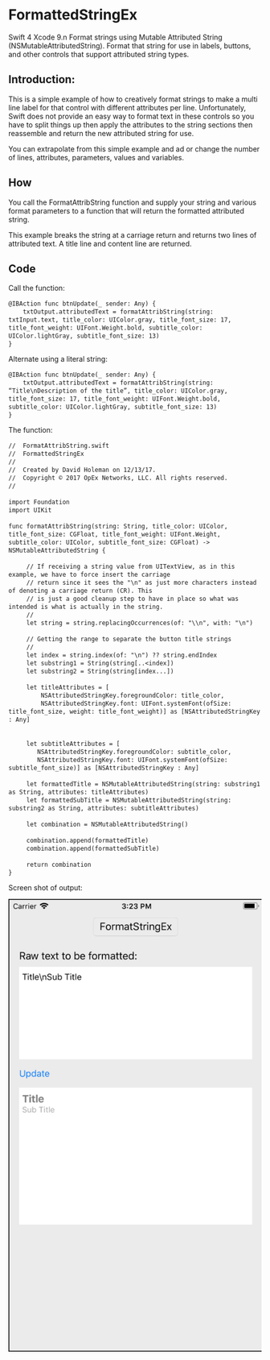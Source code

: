 # FormattedStringEx

Swift 4 Xcode 9.n Format strings using Mutable Attributed String (NSMutableAttributedString).
Format that string for use in labels, buttons, and other controls that support attributed string types.

## Introduction:
This is a simple example of how to creatively format strings to make a multi line label for that control with different attributes per line.  Unfortunately, Swift does not provide an easy way to format text in these controls so you have to split things up then apply the attributes to the string sections then reassemble and return the new attributed string for use.  

You can extrapolate from this simple example and ad or change the number of lines, attributes, parameters, values and variables.

## How
You call the FormatAttribString function and supply your string and various format parameters to a function that will return the formatted attributed string.

This example breaks the string at a carriage return and returns two lines of attributed text.  A title line and content line are returned.

## Code

Call the function:

    @IBAction func btnUpdate(_ sender: Any) {
        txtOutput.attributedText = formatAttribString(string: txtInput.text, title_color: UIColor.gray, title_font_size: 17, title_font_weight: UIFont.Weight.bold, subtitle_color: UIColor.lightGray, subtitle_font_size: 13)
    }

Alternate using a literal string:

    @IBAction func btnUpdate(_ sender: Any) {
        txtOutput.attributedText = formatAttribString(string: “Title\nDescription of the title”, title_color: UIColor.gray, title_font_size: 17, title_font_weight: UIFont.Weight.bold, subtitle_color: UIColor.lightGray, subtitle_font_size: 13)
    }

The function:

    //  FormatAttribString.swift
    //  FormattedStringEx
    //
    //  Created by David Holeman on 12/13/17.
    //  Copyright © 2017 OpEx Networks, LLC. All rights reserved.
    //

    import Foundation
    import UIKit

    func formatAttribString(string: String, title_color: UIColor, title_font_size: CGFloat, title_font_weight: UIFont.Weight, subtitle_color: UIColor, subtitle_font_size: CGFloat) -> NSMutableAttributedString {
    
         // If receiving a string value from UITextView, as in this example, we have to force insert the carriage
         // return since it sees the "\n" as just more characters instead of denoting a carriage return (CR). This
         // is just a good cleanup step to have in place so what was intended is what is actually in the string.
         //
         let string = string.replacingOccurrences(of: "\\n", with: "\n")
    
         // Getting the range to separate the button title strings
         //
         let index = string.index(of: "\n") ?? string.endIndex
         let substring1 = String(string[..<index])
         let substring2 = String(string[index...])
    
         let titleAttributes = [
             NSAttributedStringKey.foregroundColor: title_color,
             NSAttributedStringKey.font: UIFont.systemFont(ofSize: title_font_size, weight: title_font_weight)] as [NSAttributedStringKey : Any]
    
    
         let subtitleAttributes = [
            NSAttributedStringKey.foregroundColor: subtitle_color,
            NSAttributedStringKey.font: UIFont.systemFont(ofSize: subtitle_font_size)] as [NSAttributedStringKey : Any]
    
         let formattedTitle = NSMutableAttributedString(string: substring1 as String, attributes: titleAttributes)
         let formattedSubTitle = NSMutableAttributedString(string: substring2 as String, attributes: subtitleAttributes)
    
         let combination = NSMutableAttributedString()
    
         combination.append(formattedTitle)
         combination.append(formattedSubTitle)
   
         return combination
    }

Screen shot of output:  

<a href="url"><img src="https://github.com/OpExNetworks/FormattedStringEx/blob/master/FormatAttribString%20Screen%20Shot.png" align="left" height=“50%” width=“50%” ></a>


